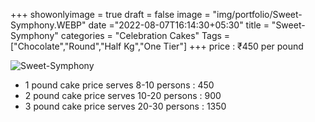 +++
showonlyimage = true
draft = false
image = "img/portfolio/Sweet-Symphony.WEBP"
date ="2022-08-07T16:14:30+05:30"
title = "Sweet-Symphony"
categories = "Celebration Cakes"
Tags = ["Chocolate","Round","Half Kg","One Tier"]
+++
price : ₹450 per pound
<!--more-->
![Sweet-Symphony](/img/portfolio/Sweet-Symphony.WEBP)
* 1 pound cake price serves 8-10 persons : 450
* 2 pound cake price serves 10-20 persons : 900
* 3 pound cake price serves 20-30 persons : 1350
